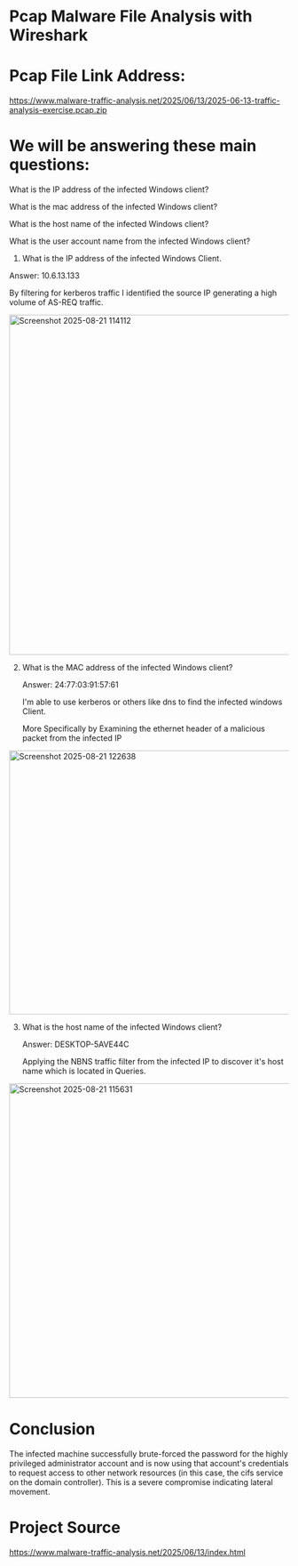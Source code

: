 # Pcap Malware File Analysis with Wireshark

# Pcap File Link Address:
https://www.malware-traffic-analysis.net/2025/06/13/2025-06-13-traffic-analysis-exercise.pcap.zip


# We will be answering these main questions:

What is the IP address of the infected Windows client?

What is the mac address of the infected Windows client?

What is the host name of the infected Windows client?

What is the user account name from the infected Windows client?



1. What is the IP address of the infected Windows Client.
   
  Answer: 10.6.13.133

  By filtering for kerberos traffic I identified the source IP generating a high volume of AS-REQ traffic. 

<img width="1734" height="612" alt="Screenshot 2025-08-21 114112" src="https://github.com/user-attachments/assets/c3a03131-092c-4cba-983f-2aaec392987d" />


2. What is the MAC address of the infected Windows client?

   Answer: 24:77:03:91:57:61

    I'm able to use kerberos or others like dns to find the infected windows Client.

    More Specifically by Examining the ethernet header of a malicious packet from the infected IP

<img width="1510" height="475" alt="Screenshot 2025-08-21 122638" src="https://github.com/user-attachments/assets/1c3f36cf-470e-4415-b0b4-5188566345b0" />



3. What is the host name of the infected Windows client?

   Answer: DESKTOP-5AVE44C

   Applying the NBNS traffic filter from the infected IP to discover it's host name which is located in Queries. 

<img width="875" height="566" alt="Screenshot 2025-08-21 115631" src="https://github.com/user-attachments/assets/357c1df8-d76a-4dde-a4bf-34f2c7996da8" />
























































# Conclusion
The infected machine successfully brute-forced the password for the highly privileged administrator account and is now using that account's credentials to request access to other network resources (in this case, the cifs service on the domain controller). This is a severe compromise indicating lateral movement.

# Project Source
https://www.malware-traffic-analysis.net/2025/06/13/index.html
